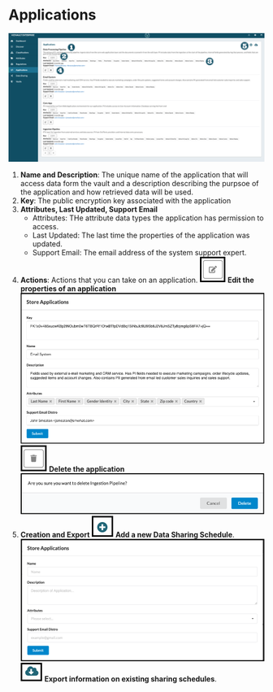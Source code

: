 # Applications

![applications](../assets/images/applications.png "Applications")


1. **Name and Description**: The unique name of the application that will access data form the vault and a description describing the purpsoe of the application and how retrieved data will be used.
2. **Key**: The public encryption key associated with the application
3. **Attributes, Last Updated, Support Email**
    - Attributes: THe attribute data types the application has permission to access.
    - Last Updated: The last time the properties of the application was updated.
    - Support Email: The email address of the system support expert.
4. **Actions**: Actions that you can take on an application.
    ![edit](../assets/images/edit.png "Edit") **Edit the properties of an application**
    ![edit-application](../assets/images/edit-application.png "Edit Application")
    ![delete](../assets/images/delete.png "Delete") **Delete the application**
    ![delete-application](../assets/images/delete-application.png "Delete Application")
5. **Creation and Export**
    ![Add](../assets/images/add.png "Add") **Add a new Data Sharing Schedule**.
    ![create-application](../assets/images/create-application.png "Create Application")
    ![export](../assets/images/export.png "Export") **Export information on existing sharing schedules**.

